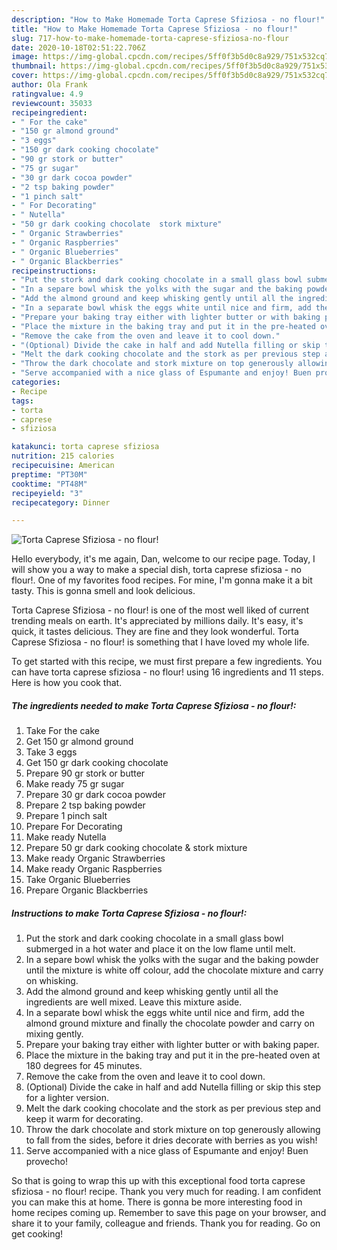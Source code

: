 ```yaml
---
description: "How to Make Homemade Torta Caprese Sfiziosa - no flour!"
title: "How to Make Homemade Torta Caprese Sfiziosa - no flour!"
slug: 717-how-to-make-homemade-torta-caprese-sfiziosa-no-flour
date: 2020-10-18T02:51:22.706Z
image: https://img-global.cpcdn.com/recipes/5ff0f3b5d0c8a929/751x532cq70/torta-caprese-sfiziosa-no-flour-recipe-main-photo.jpg
thumbnail: https://img-global.cpcdn.com/recipes/5ff0f3b5d0c8a929/751x532cq70/torta-caprese-sfiziosa-no-flour-recipe-main-photo.jpg
cover: https://img-global.cpcdn.com/recipes/5ff0f3b5d0c8a929/751x532cq70/torta-caprese-sfiziosa-no-flour-recipe-main-photo.jpg
author: Ola Frank
ratingvalue: 4.9
reviewcount: 35033
recipeingredient:
- " For the cake"
- "150 gr almond ground"
- "3 eggs"
- "150 gr dark cooking chocolate"
- "90 gr stork or butter"
- "75 gr sugar"
- "30 gr dark cocoa powder"
- "2 tsp baking powder"
- "1 pinch salt"
- " For Decorating"
- " Nutella"
- "50 gr dark cooking chocolate  stork mixture"
- " Organic Strawberries"
- " Organic Raspberries"
- " Organic Blueberries"
- " Organic Blackberries"
recipeinstructions:
- "Put the stork and dark cooking chocolate in a small glass bowl submerged in a hot water and place it on the low flame until melt."
- "In a separe bowl whisk the yolks with the sugar and the baking powder until the mixture is white off colour, add the chocolate mixture and carry on whisking."
- "Add the almond ground and keep whisking gently until all the ingredients are well mixed. Leave this mixture aside."
- "In a separate bowl whisk the eggs white until nice and firm, add the almond ground mixture and finally the chocolate powder and carry on mixing gently."
- "Prepare your baking tray either with lighter butter or with baking paper."
- "Place the mixture in the baking tray and put it in the pre-heated oven at 180 degrees for 45 minutes."
- "Remove the cake from the oven and leave it to cool down."
- "(Optional) Divide the cake in half and add Nutella filling or skip this step for a lighter version."
- "Melt the dark cooking chocolate and the stork as per previous step and keep it warm for decorating."
- "Throw the dark chocolate and stork mixture on top generously allowing to fall from the sides, before it dries decorate with berries as you wish!"
- "Serve accompanied with a nice glass of Espumante and enjoy! Buen provecho!"
categories:
- Recipe
tags:
- torta
- caprese
- sfiziosa

katakunci: torta caprese sfiziosa 
nutrition: 215 calories
recipecuisine: American
preptime: "PT30M"
cooktime: "PT48M"
recipeyield: "3"
recipecategory: Dinner

---
```



![Torta Caprese Sfiziosa - no flour!](https://img-global.cpcdn.com/recipes/5ff0f3b5d0c8a929/751x532cq70/torta-caprese-sfiziosa-no-flour-recipe-main-photo.jpg)

Hello everybody, it's me again, Dan, welcome to our recipe page. Today, I will show you a way to make a special dish, torta caprese sfiziosa - no flour!. One of my favorites food recipes. For mine, I'm gonna make it a bit tasty. This is gonna smell and look delicious.

Torta Caprese Sfiziosa - no flour! is one of the most well liked of current trending meals on earth. It's appreciated by millions daily. It's easy, it's quick, it tastes delicious. They are fine and they look wonderful. Torta Caprese Sfiziosa - no flour! is something that I have loved my whole life.




To get started with this recipe, we must first prepare a few ingredients. You can have torta caprese sfiziosa - no flour! using 16 ingredients and 11 steps. Here is how you cook that.

<!--inarticleads1-->

##### The ingredients needed to make Torta Caprese Sfiziosa - no flour!:

1. Take  For the cake
1. Get 150 gr almond ground
1. Take 3 eggs
1. Get 150 gr dark cooking chocolate
1. Prepare 90 gr stork or butter
1. Make ready 75 gr sugar
1. Prepare 30 gr dark cocoa powder
1. Prepare 2 tsp baking powder
1. Prepare 1 pinch salt
1. Prepare  For Decorating
1. Make ready  Nutella
1. Prepare 50 gr dark cooking chocolate &amp; stork mixture
1. Make ready  Organic Strawberries
1. Make ready  Organic Raspberries
1. Take  Organic Blueberries
1. Prepare  Organic Blackberries




<!--inarticleads2-->

##### Instructions to make Torta Caprese Sfiziosa - no flour!:

1. Put the stork and dark cooking chocolate in a small glass bowl submerged in a hot water and place it on the low flame until melt.
1. In a separe bowl whisk the yolks with the sugar and the baking powder until the mixture is white off colour, add the chocolate mixture and carry on whisking.
1. Add the almond ground and keep whisking gently until all the ingredients are well mixed. Leave this mixture aside.
1. In a separate bowl whisk the eggs white until nice and firm, add the almond ground mixture and finally the chocolate powder and carry on mixing gently.
1. Prepare your baking tray either with lighter butter or with baking paper.
1. Place the mixture in the baking tray and put it in the pre-heated oven at 180 degrees for 45 minutes.
1. Remove the cake from the oven and leave it to cool down.
1. (Optional) Divide the cake in half and add Nutella filling or skip this step for a lighter version.
1. Melt the dark cooking chocolate and the stork as per previous step and keep it warm for decorating.
1. Throw the dark chocolate and stork mixture on top generously allowing to fall from the sides, before it dries decorate with berries as you wish!
1. Serve accompanied with a nice glass of Espumante and enjoy! Buen provecho!




So that is going to wrap this up with this exceptional food torta caprese sfiziosa - no flour! recipe. Thank you very much for reading. I am confident you can make this at home. There is gonna be more interesting food in home recipes coming up. Remember to save this page on your browser, and share it to your family, colleague and friends. Thank you for reading. Go on get cooking!
